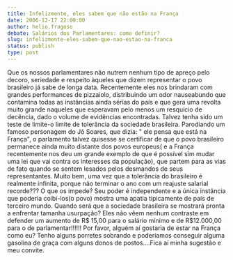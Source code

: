 ```yaml
---
title: Infelizmente, eles sabem que não estão na França
date: 2006-12-17 22:00:00
author: helio.fragoso
debate: Salários dos Parlamentares: como definir?
slug: infelizmente-eles-sabem-que-nao-estao-na-franca
status: publish 
type: post
---
```


Que os nossos parlamentares não nutrem nenhum tipo de apreço pelo decoro, seriedade e respeito àqueles que dizem representar o povo brasileiro já sabe de longa data. Recentemente eles nos brindaram com grandes performances de pizzaiolo, distribuindo um odor nauseabundo que contamina todas as instâncias ainda sérias do país e que gera uma revolta muito grande naqueles que esperavam pelo menos um resquício de decência, dado o volume de evidências encontradas. Talvez tenha sido um teste de limite-o limite de tolerância da sociedade brasileira. Parodiando um famoso personagem do Jô Soares, que dizia: " ele pensa que está na França", o parlamento talvez quisesse se certificar de que o povo brasileiro permanece ainda muito distante dos povos europeus( e a França recentemente nos deu um grande exemplo de que é possível sim mudar uma lei que vai contra os interesses da população), que partem para as vias de fato quando se sentem lesados pelos desmandos de seus representantes. Muito bem, uma vez que a tolerância do brasileiro é realmente infinita, porque não terminar o ano com um reajuste salarial recorde??? O que os impede? Seu poder é independente e a única instância que poderia coibí-los(o povo) mostra uma apatia tipicamente de país de terceiro mundo. Quando será que a sociedade brasileira se mostrará pronta a enfrentar tamanha usurpação? Eles não vêem nenhum contraste em defender um aumento de R$ 15,00 para o salário mínimo e de R$12.000,00 para o de parlamentar!!!!!! Por favor, alguém aí gostaria de estar na França como eu? Tenho alguns porretes sobrando e poderíamos conseguir alguma gasolina de graça com alguns donos de postos....Fica aí minha sugestão e meu convite.
